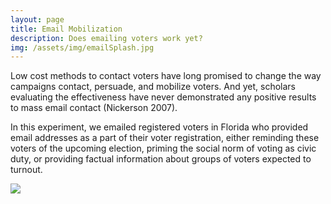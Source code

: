 ```yaml
---
layout: page
title: Email Mobilization 
description: Does emailing voters work yet?
img: /assets/img/emailSplash.jpg
---
```


Low cost methods to contact voters have long promised to change the
way campaigns contact, persuade, and mobilize voters. And yet,
scholars evaluating the effectiveness have never demonstrated any
positive results to mass email contact (Nickerson 2007). 

In this experiment, we emailed registered voters in Florida who
provided email addresses as a part of their voter registration, either
reminding these voters of the upcoming election, priming the social
norm of voting as civic duty, or providing factual information about
groups of voters expected to turnout.

<div class="img_row">
    <img class="col three" src="{{ site.baseurl }}/assets/img/florida-effectPlot.png"/>
</div>

